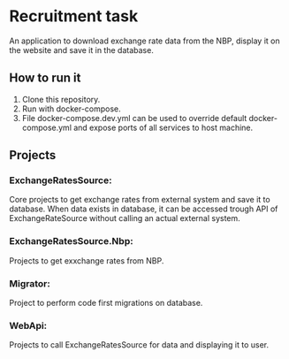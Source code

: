 # Recruitment task
An application to download exchange rate data from the NBP, display it on the website and save it in the database.

## How to run it
1. Clone this repository.
2. Run with docker-compose.
3. File docker-compose.dev.yml can be used to override default docker-compose.yml and expose ports of all services to host machine.

## Projects
### ExchangeRatesSource:
Core projects to get exchange rates from external system and save it to database. When data exists in database, it can be accessed trough API of ExchangeRateSource without calling an actual external system.
### ExchangeRatesSource.Nbp:
Projects to get exxchange rates from NBP.
### Migrator:
Project to perform code first migrations on database.
### WebApi:
Projects to call ExchangeRatesSource for data and displaying it to user.
